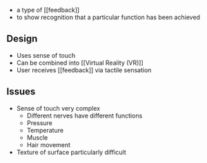 - a type of [[feedback]]
- to show recognition that a particular function has been achieved
## Design
- Uses sense of touch
- Can be combined into [[Virtual Reality (VR)]]
- User receives [[feedback]] via tactile sensation
## Issues
- Sense of touch very complex
	- Different nerves have different functions
	- Pressure
	- Temperature
	- Muscle
	- Hair movement
- Texture of surface particularly difficult